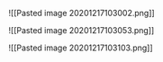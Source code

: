 ![[Pasted image 20201217103002.png]]

![[Pasted image 20201217103053.png]]

![[Pasted image 20201217103103.png]]